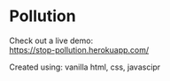 # Pollution
Check out a live demo:<br>
https://stop-pollution.herokuapp.com/

Created using: vanilla html, css, javascipr
